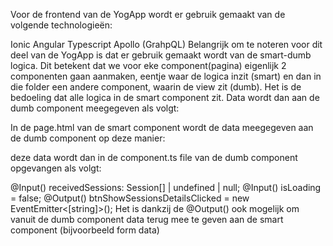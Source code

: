 
Voor de frontend van de YogApp wordt er gebruik gemaakt van de volgende technologieën:

Ionic
Angular
Typescript
Apollo (GrahpQL)
Belangrijk om te noteren voor dit deel van de YogApp is dat er gebruik gemaakt wordt van de smart-dumb logica.
Dit betekent dat we voor eke component(pagina) eigenlijk 2 componenten gaan aanmaken, eentje waar de logica inzit (smart) en dan in die folder een andere component, waarin de view zit (dumb). Het is de bedoeling dat alle logica in de smart component zit. Data wordt dan aan de dumb component meegegeven als volgt:


In de page.html van de smart component wordt de data meegegeven aan de dumb component op deze manier:

<ion-content id="main-content">
  <app-upcoming-sessions-view [receivedSessions]="sessions$ | async" [isLoading]="isLoading" (btnShowSessionsDetailsClicked)="onBtnShowSessionsDetailsClicked($event[0])"></app-upcoming-sessions-view>
</ion-content>

deze data wordt dan in de component.ts file van de dumb component opgevangen als volgt:

@Input() receivedSessions: Session[] | undefined | null;
@Input() isLoading = false;
@Output() btnShowSessionsDetailsClicked = new EventEmitter<[string]>();
Het is dankzij de @Output() ook mogelijk om vanuit de dumb component data terug mee te geven aan de smart component (bijvoorbeeld form data)
